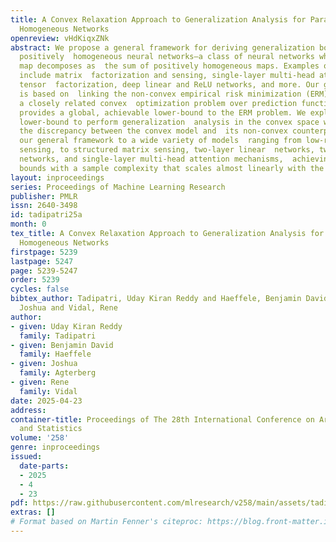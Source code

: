 ```yaml
---
title: A Convex Relaxation Approach to Generalization Analysis for Parallel Positively
  Homogeneous Networks
openreview: vHdKiqxZNk
abstract: We propose a general framework for deriving generalization bounds for parallel
  positively  homogeneous neural networks–a class of neural networks whose input-output
  map decomposes as  the sum of positively homogeneous maps. Examples of such networks
  include matrix  factorization and sensing, single-layer multi-head attention mechanisms,
  tensor  factorization, deep linear and ReLU networks, and more. Our general framework
  is based on  linking the non-convex empirical risk minimization (ERM) problem to
  a closely related convex  optimization problem over prediction functions, which
  provides a global, achievable lower-bound to the ERM problem. We exploit this convex
  lower-bound to perform generalization  analysis in the convex space while controlling
  the discrepancy between the convex model and  its non-convex counterpart. We apply
  our general framework to a wide variety of models  ranging from low-rank matrix
  sensing, to structured matrix sensing, two-layer linear  networks, two-layer ReLU
  networks, and single-layer multi-head attention mechanisms,  achieving generalization
  bounds with a sample complexity that scales almost linearly with the  network width.
layout: inproceedings
series: Proceedings of Machine Learning Research
publisher: PMLR
issn: 2640-3498
id: tadipatri25a
month: 0
tex_title: A Convex Relaxation Approach to Generalization Analysis for Parallel Positively
  Homogeneous Networks
firstpage: 5239
lastpage: 5247
page: 5239-5247
order: 5239
cycles: false
bibtex_author: Tadipatri, Uday Kiran Reddy and Haeffele, Benjamin David and Agterberg,
  Joshua and Vidal, Rene
author:
- given: Uday Kiran Reddy
  family: Tadipatri
- given: Benjamin David
  family: Haeffele
- given: Joshua
  family: Agterberg
- given: Rene
  family: Vidal
date: 2025-04-23
address:
container-title: Proceedings of The 28th International Conference on Artificial Intelligence
  and Statistics
volume: '258'
genre: inproceedings
issued:
  date-parts:
  - 2025
  - 4
  - 23
pdf: https://raw.githubusercontent.com/mlresearch/v258/main/assets/tadipatri25a/tadipatri25a.pdf
extras: []
# Format based on Martin Fenner's citeproc: https://blog.front-matter.io/posts/citeproc-yaml-for-bibliographies/
---
```

